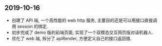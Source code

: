 ## 2019-10-16

-   创建了 API 端, 一个高性能的 web http 服务, 主要目的还是可以用接口直接调用 session 的绑定.
-   初步完成了 demo 版的前端页面, 实现了一个双模态交互网页版对话机器人.
-   优化了 web 端, 拆分了 apiRender, 方便定义自己的接口返回值.
